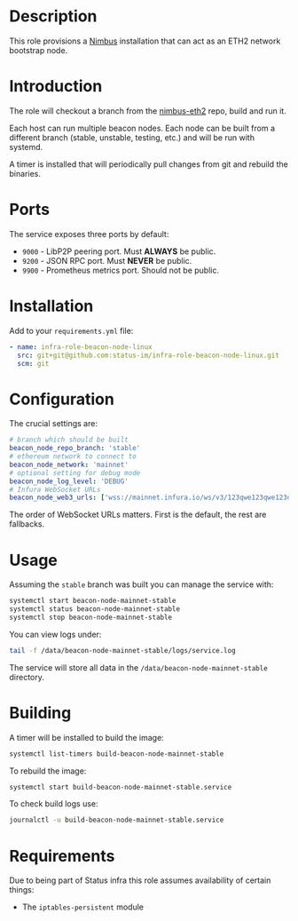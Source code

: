 # Description

This role provisions a [Nimbus](https://nimbus.status.im/) installation that can act as an ETH2 network bootstrap node.

# Introduction

The role will checkout a branch from the
[nimbus-eth2](https://github.com/status-im/nimbus-eth2) repo, build and run it.

Each host can run multiple beacon nodes. Each node can be built from a different
branch (stable, unstable, testing, etc.) and will be run with systemd.

A timer is installed that will periodically pull changes from git and rebuild
the binaries.

# Ports

The service exposes three ports by default:

* `9000` - LibP2P peering port. Must __ALWAYS__ be public.
* `9200` - JSON RPC port. Must __NEVER__ be public.
* `9900` - Prometheus metrics port. Should not be public.

# Installation

Add to your `requirements.yml` file:
```yaml
- name: infra-role-beacon-node-linux
  src: git+git@github.com:status-im/infra-role-beacon-node-linux.git
  scm: git
```

# Configuration

The crucial settings are:
```yaml
# branch which should be built
beacon_node_repo_branch: 'stable'
# ethereum network to connect to
beacon_node_network: 'mainnet'
# optional setting for debug mode
beacon_node_log_level: 'DEBUG'
# Infura WebSocket URLs
beacon_node_web3_urls: ['wss://mainnet.infura.io/ws/v3/123qwe123qwe123qwe']
```
The order of WebSocket URLs matters. First is the default, the rest are fallbacks.

# Usage

Assuming the `stable` branch was built you can manage the service with:
```sh
systemctl start beacon-node-mainnet-stable
systemctl status beacon-node-mainnet-stable
systemctl stop beacon-node-mainnet-stable
```
You can view logs under:
```sh
tail -f /data/beacon-node-mainnet-stable/logs/service.log
```
The service will store all data in the `/data/beacon-node-mainnet-stable` directory.

# Building

A timer will be installed to build the image:
```sh
systemctl list-timers build-beacon-node-mainnet-stable
```
To rebuild the image:
```sh
systemctl start build-beacon-node-mainnet-stable.service
```
To check build logs use:
```sh
journalctl -u build-beacon-node-mainnet-stable.service
```

# Requirements

Due to being part of Status infra this role assumes availability of certain things:

* The `iptables-persistent` module
